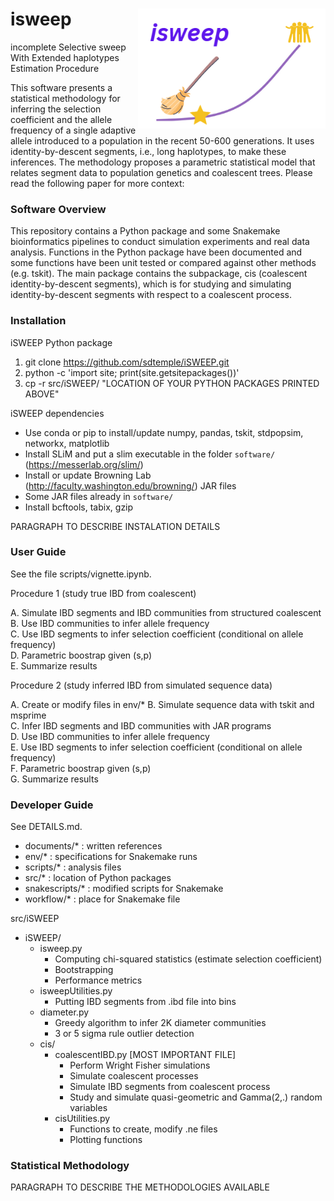 # isweep <img src="isweep-icon.png" align="right" width="300px"/>

incomplete Selective sweep With Extended haplotypes Estimation Procedure

This software presents a statistical methodology for inferring the selection coefficient and the allele frequency of a single adaptive allele introduced to a population in the recent 50-600 generations. It uses identity-by-descent segments, i.e., long haplotypes, to make these inferences. The methodology proposes a parametric statistical model that relates segment data to population genetics and coalescent trees. Please read the following paper for more context:

### Software Overview

This repository contains a Python package and some Snakemake bioinformatics pipelines to conduct simulation experiments and real data analysis. Functions in the Python package have been documented and some functions have been unit tested or compared against other methods (e.g. tskit). The main package contains the subpackage, cis (coalescent identity-by-descent segments), which is for studying and simulating identity-by-descent segments with respect to a coalescent process.

### Installation

iSWEEP Python package
1. git clone https://github.com/sdtemple/iSWEEP.git
2. python -c 'import site; print(site.getsitepackages())'
3. cp -r src/iSWEEP/ "LOCATION OF YOUR PYTHON PACKAGES PRINTED ABOVE"

iSWEEP dependencies
* Use conda or pip to install/update numpy, pandas, tskit, stdpopsim, networkx, matplotlib
* Install SLiM and put a slim executable in the folder `software/` (https://messerlab.org/slim/)
* Install or update Browning Lab (http://faculty.washington.edu/browning/) JAR files
* Some JAR files already in `software/`
* Install bcftools, tabix, gzip

PARAGRAPH TO DESCRIBE INSTALATION DETAILS

### User Guide

See the file scripts/vignette.ipynb.

Procedure 1 (study true IBD from coalescent)

A. Simulate IBD segments and IBD communities from structured coalescent \
B. Use IBD communities to infer allele frequency \
C. Use IBD segments to infer selection coefficient (conditional on allele frequency) \
D. Parametric boostrap given (s,p) \
E. Summarize results

Procedure 2 (study inferred IBD from simulated sequence data)

A. Create or modify files in env/*
B. Simulate sequence data with tskit and msprime \
C. Infer IBD segments and IBD communities with JAR programs \
D. Use IBD communities to infer allele frequency \
E. Use IBD segments to infer selection coefficient (conditional on allele frequency) \
F. Parametric boostrap given (s,p) \
G. Summarize results

### Developer Guide

See DETAILS.md.

- documents/* : written references
- env/* : specifications for Snakemake runs
- scripts/* : analysis files 
- src/* : location of Python packages
- snakescripts/* : modified scripts for Snakemake
- workflow/* : place for Snakemake file

src/iSWEEP
  - iSWEEP/ 
    - isweep.py 
      - Computing chi-squared statistics (estimate selection coefficient) 
      - Bootstrapping 
      - Performance metrics 
    - isweepUtilities.py 
      - Putting IBD segments from .ibd file into bins
    - diameter.py
      - Greedy algorithm to infer 2K diameter communities
      - 3 or 5 sigma rule outlier detection  
    - cis/ 
      - coalescentIBD.py [MOST IMPORTANT FILE] 
        - Perform Wright Fisher simulations 
        - Simulate coalescent processes 
        - Simulate IBD segments from coalescent process 
        - Study and simulate quasi-geometric and Gamma(2,.) random variables 
      - cisUtilities.py 
        - Functions to create, modify .ne files 
        - Plotting functions 

### Statistical Methodology

PARAGRAPH TO DESCRIBE THE METHODOLOGIES AVAILABLE
